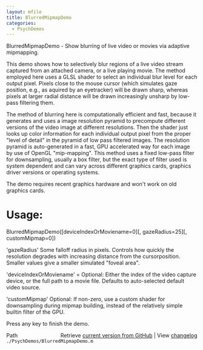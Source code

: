 ```yaml
---
layout: mfile
title: BlurredMipmapDemo
categories:
  - PsychDemos
---
```


BlurredMipmapDemo \- Show blurring of live video or movies via adaptive mipmapping.

This demo shows how to selectively blur regions of a live video stream
captured from an attached camera, or a live playing movie. The method
employed here uses a GLSL shader to select an individual blur level for
each output pixel. Pixels close to the mouse cursor \(which simulates gaze
position, e.g., as aquired by an eyetracker\) will be drawn sharp, whereas
pixels at larger radial distance will be drawn increasingly unsharp by
low\-pass filtering them.

The method of blurring here is computationally efficient and fast,
because it generates and uses a image resolution pyramid to precompute
different versions of the video image at different resolutions. Then the
shader just looks up color information for each individual output pixel
from the proper "level of detail" in the pyramid of low pass filtered
images. The resolution pyramid is auto\-generated in a fast, GPU
accelerated way for each image by use of OpenGL "mip\-mapping". This
method uses a fixed low\-pass filter for downsampling, usually a box
filter, but the exact type of filter used is system dependent and can
vary across different graphics cards, graphics driver versions or
operating systems.

The demo requires recent graphics hardware and won't work on old graphics
cards.

# Usage:

BlurredMipmapDemo\(\[deviceIndexOrMoviename=0\]\[, gazeRadius=25\]\[, customMipmap=0\]\)

'gazeRadius' Some falloff radius in pixels. Controls how quickly the
resolution degrades with increasing distance from the cursorposition.
Smaller values give a smaller simulated "foveal area".

'deviceIndexOrMoviename' = Optional: Either the index of the video
capture device, or the full path to a movie file. Defaults to
auto\-selected default video source.

'customMipmap' Optional: If non\-zero, use a custom shader for
downsampling during mipmap building, instead of the relatively simple
builtin filter of the GPU.

Press any key to finish the demo.



<div class="code_header" style="text-align:right;">
  <span style="float:left;">Path&nbsp;&nbsp;</span> <span class="counter">Retrieve <a href=
  "https://raw.github.com/Psychtoolbox-3/Psychtoolbox-3/beta/./PsychDemos/BlurredMipmapDemo.m">current version from GitHub</a> | View <a href=
  "https://github.com/Psychtoolbox-3/Psychtoolbox-3/commits/beta/./PsychDemos/BlurredMipmapDemo.m">changelog</a></span>
</div>
<div class="code">
  <code>./PsychDemos/BlurredMipmapDemo.m</code>
</div>

